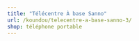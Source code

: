 ```yaml
---
title: "Télécentre À base Sanno"
url: /koundou/telecentre-a-base-sanno-3/
shop: téléphone portable
---
```

